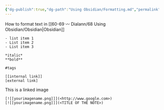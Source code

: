 ```yaml
---
{"dg-publish":true,"dg-path":"Using Obsidian/Formatting.md","permalink":"/using-obsidian/formatting/","title":"formatting","noteIcon":"","created":"2023-07-08","updated":"2023-07-27T19:51:10.000-04:00"}
---
```


How to format text in [[60-69 〰️ Dialann/68 Using Obsidian/Obsidian\|Obsidian]]



```
- list item 1
- List item 2
- List item 3

*italic*
**bold**

#tags

[[internal link]]
[external link]
```

This is a linked image
``` 
[![[yourimagename.png]]](<http://www.google.com>)
[![[yourimagename.png]]](<TITLE OF THE NOTE>)
```